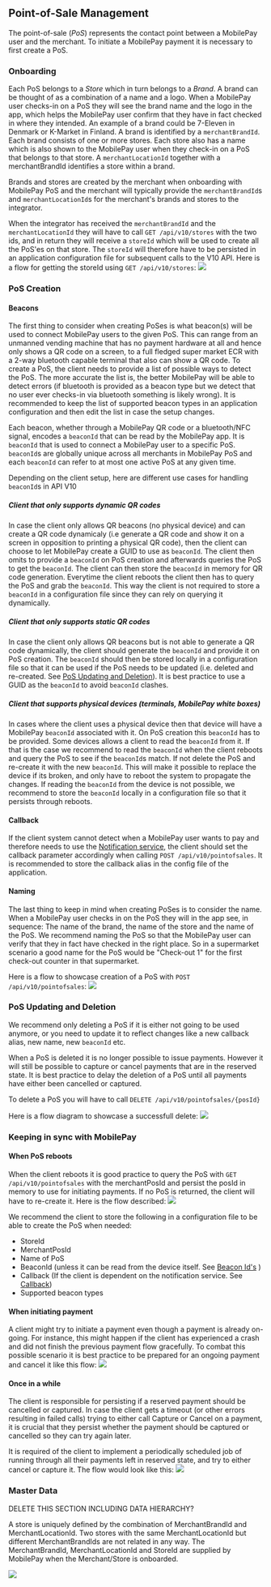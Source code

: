 ## <a name="pos_management"></a>Point-of-Sale Management
The point-of-sale (*PoS*) represents the contact point between a MobilePay user and the merchant.
To initiate a MobilePay payment it is necessary to first create a PoS. 

### Onboarding

Each PoS belongs to a *Store* which in turn belongs to a *Brand*. A brand can be thought of as a combination of a name and a logo. When a MobilePay user checks-in on a PoS they will see the brand name and the logo in the app, which helps the MobilePay user confirm that they have in fact checked in where they intended. An example of a brand could be 7-Eleven in Denmark or K-Market in Finland. A brand is identified by a ````merchantBrandId````. Each brand consists of one or more stores. Each store also has a name which is also shown to the MobilePay user when they check-in on a PoS that belongs to that store. A ````merchantLocationId```` together with a merchantBrandId identifies a store within a brand. 

Brands and stores are created by the merchant when onboarding with MobilePay PoS and the merchant will typically provide the ````merchantBrandId````s and ````merchantLocationId````s for the merchant's brands and stores to the integrator. 

When the integrator has received the ````merchantBrandId```` and the ````merchantLocationId```` they will have to call ````GET /api/v10/stores```` with the two ids, and in return they will receive a ````storeId```` which will be used to create all the PoS'es on that store. The ````storeId```` will therefore have to be persisted in an application configuration file for subsequent calls to the V10 API. Here is a flow for getting the storeId using ````GET /api/v10/stores````:
[![](assets/images/get_store.png)](assets/images/get_store.png)

### PoS Creation

#### Beacons
The first thing to consider when creating PoSes is what beacon(s) will be used to connect MobilePay users to the given PoS.
This can range from an unmanned vending machine that has no payment hardware at all and hence only shows a QR code on a screen, to a full fledged super market ECR with a 2-way bluetooth capable terminal that also can show a QR code. To create a PoS, the client needs to provide a list of possible ways to detect the PoS. The more accurate the list is, the better MobilePay will be able to detect errors (if bluetooth is provided as a beacon type but we detect that no user ever checks-in via bluetooth something is likely wrong). It is recommended to keep the list of supported beacon types in an application configuration and then edit the list in case the setup changes.

Each beacon, whether through a MobilePay QR code or a bluetooth/NFC signal, encodes a ````beaconId```` that can be read by the MobilePay app. It is ````beaconId```` that is used to connect a MobilePay user to a specific PoS. ````beaconId````s are globally unique across all merchants in MobilePay PoS and each ````beaconId```` can refer to at most one active PoS at any given time. 

Depending on the client setup, here are different use cases for handling ````beaconId````s in API V10

##### Client that only supports dynamic QR codes
In case the client only allows QR beacons (no physical device) and can create a QR code dynamicaly (i.e generate a QR code and show it on a screen in opposition to printing a physical QR code), then the client can choose to let MobilePay create a GUID to use as ````beaconId````. The client then omits to provide a ````beaconId```` on PoS creation and afterwards queries the PoS to get the ````beaconId````. The client can then store the ````beaconId```` in memory for QR code generation. Everytime the client reboots the client then has to query the PoS and grab the ````beaconId````. This way the client is not required to store a ````beaconId```` in a configuration file since they can rely on querying it dynamically.

##### Client that only supports static QR codes
In case the client only allows QR beacons but is not able to generate a QR code dynamically, the client should generate the ````beaconId```` and provide it on PoS creation. The ````beaconId```` should then be stored locally in a configuration file so that it can be used if the PoS needs to be updated (i.e. deleted and re-created. See [PoS Updating and Deletion](pos_management#pos_updating_deletion)). It is best practice to use a GUID as the ````beaconId```` to avoid ````beaconId```` clashes.

##### Client that supports physical devices (terminals, MobilePay white boxes)
In cases where the client uses a physical device then that device will have a MobilePay ````beaconId```` associated with it. On PoS creation this ````beaconId```` has to be provided. Some devices allows a client to read the ````beaconId```` from it. If that is the case we recommend to read the ````beaconId```` when the client reboots and query the PoS to see if the ````beaconId````s match. If not delete the PoS and re-create it with the new ````beaconId````. This will make it possible to replace the device if its broken, and only have to reboot the system to propagate the changes.
If reading the ````beaconId```` from the device is not possible, we recommend to store the ````beaconId```` locally in a configuration file so that it persists through reboots.

#### <a name="callback"></a>Callback
If the client system cannot detect when a MobilePay user wants to pay and therefore needs to use the [Notification service](detecting_mobilePay#notification_service), the client should set the callback parameter accordingly when calling ````POST /api/v10/pointofsales````.
It is recommended to store the callback alias in the config file of the application.

#### Naming
The last thing to keep in mind when creating PoSes is to consider the name. When a MobilePay user checks in on the PoS they will in the app see, in sequence: The name of the brand, the name of the store and the name of the PoS. We recommend naming the PoS so that the MobilePay user can verify that they in fact have checked in the right place. So in a supermarket scenario a good name for the PoS would be "Check-out 1" for the first check-out counter in that supermarket.

Here is a flow to showcase creation of a PoS with ````POST /api/v10/pointofsales````:
[![](assets/images/pos_creation.png)](assets/images/pos_creation.png)

### <a name="pos_updating_deletion"></a>PoS Updating and Deletion
We recommend only deleting a PoS if it is either not going to be used anymore, or you need to update it to reflect changes like a new callback alias, new name, new ````beaconId```` etc.

When a PoS is deleted it is no longer possible to issue payments. However it will still be possible to capture or cancel payments that are in the reserved state. It is best practice to delay the deletion of a PoS until all payments have either been cancelled or captured.

To delete a PoS you will have to call ````DELETE /api/v10/pointofsales/{posId}````

Here is a flow diagram to showcase a successfull delete:
[![](assets/images/pos_deletion.png)](assets/images/pos_deletion.png)

### Keeping in sync with MobilePay

#### When PoS reboots
When the client reboots it is good practice to query the PoS with ````GET /api/v10/pointofsales```` with the merchantPosId and persist the posId in memory to use for initiating payments. If no PoS is returned, the client will have to re-create it. Here is the flow described:
[![](assets/images/PoS_Onboarding.png)](assets/images/PoS_Onboarding.png)


We recommend the client to store the following in a configuration file to be able to create the PoS when needed:

* StoreId
* MerchantPosId
* Name of PoS
* BeaconId (unless it can be read from the device itself. See [Beacon Id's](pos_management#beacon_ids) )
* Callback (If the client is dependent on the notification service. See [Callback](pos_management#callback))
* Supported beacon types

#### When initiating payment
A client might try to initiate a payment even though a payment is already on-going. For instance, this might happen if the client has experienced a crash and did not finish the previous payment flow gracefully. To combat this possible scenario it is best practice to be prepared for an ongoing payment and cancel it like this flow:
[![](assets/images/initiate_payment_error_active_payment.png)](assets/images/initiate_payment_error_active_payment.png)

#### Once in a while
The client is responsible for persisting if a reserved payment should be cancelled or captured. In case the client gets a timeout (or other errors resulting in failed calls) trying to either call Capture or Cancel on a payment, it is crucial that they persist whether the payment should be captured or cancelled so they can try again later.

It is required of the client to implement a periodically scheduled job of running through all their payments left in reserved state, and try to either cancel or capture it. The flow would look like this:
[![](assets/images/capture_cancel_hanging_reservations.png)](assets/images/capture_cancel_hanging_reservations.png)

### <a name="master-data"></a>Master Data
DELETE THIS SECTION INCLUDING DATA HIERARCHY?

A store is uniquely defined by the combination of MerchantBrandId and MerchantLocationId. Two stores with the same MerchantLocationId but different MerchantBrandIds are not related in any way. The MerchantBrandId, MerchantLocationId and StoreId are supplied by MobilePay when the Merchant/Store is onboarded. 

[![](assets/images/Master_Data_Hierarchy.png)](assets/images/Master_Data_Hierarchy.png)
